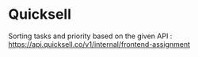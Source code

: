 # Quicksell
Sorting tasks and priority based on the given API : https://api.quicksell.co/v1/internal/frontend-assignment

